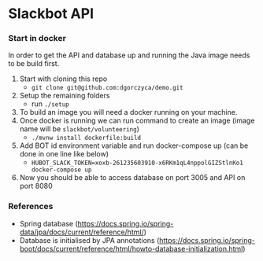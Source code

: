 # Slackbot API

### Start in docker

In order to get the API and database up and running the Java image needs to be build first.

1. Start with cloning this repo 
    * `git clone git@github.com:dgorczyca/demo.git`
2. Setup the remaining folders
    * run `./setup`
2. To build an image you will need a docker running on your machine.
3. Once docker is running we can run command to create an image (image name will be `slackbot/volunteering`)
    * `./mvnw install dockerfile:build` 
4. Add BOT id environment variable and run docker-compose up (can be done in one line like below)
    * `HUBOT_SLACK_TOKEN=xoxb-261235603910-x6RKm1qL4nppolGIZStlnKo1 docker-compose up`
5. Now you should be able to access database on port 3005 and API on port 8080



### References

* Spring database (https://docs.spring.io/spring-data/jpa/docs/current/reference/html/)
* Database is initialised by JPA annotations (https://docs.spring.io/spring-boot/docs/current/reference/html/howto-database-initialization.html)